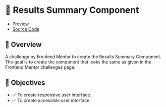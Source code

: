 # 🚀 Results Summary Component

- [Preview](https://arsalanansariofficial.github.io/results-summary-component)
- [Source Code](https://github.com/arsalanansariofficial/results-summary-component.git)

## 📌 Overview

A challenge by Frontend Mentor to create the Results Summary Component. The goal is to create the component that looks the same as given in the Frontend Mentor challenges page.

## 🎯 Objectives

- ✅ To create responsive user interface.
- ✅ To create accessible user interface.
